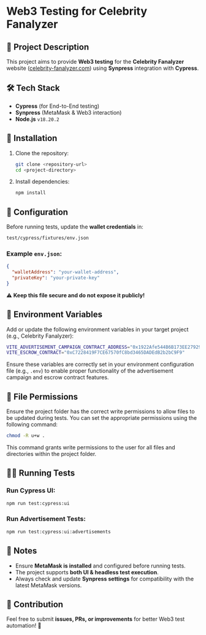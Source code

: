 # Web3 Testing for Celebrity Fanalyzer

## 📌 Project Description

This project aims to provide **Web3 testing** for the **Celebrity Fanalyzer** website ([celebrity-fanalyzer.com](https://celebrity-fanalyzer.com)) using **Synpress** integration with **Cypress**.

## 🛠️ Tech Stack

- **Cypress** (for End-to-End testing)
- **Synpress** (MetaMask & Web3 interaction)
- **Node.js** `v18.20.2`

## 🚀 Installation

1. Clone the repository:

   ```bash
   git clone <repository-url>
   cd <project-directory>
   ```

2. Install dependencies:
   ```bash
   npm install
   ```

## 🔧 Configuration

Before running tests, update the **wallet credentials** in:

```bash
test/cypress/fixtures/env.json
```

### Example `env.json`:

```json
{
  "walletAddress": "your-wallet-address",
  "privateKey": "your-private-key"
}
```

⚠ **Keep this file secure and do not expose it publicly!**

## 🔑 Environment Variables

Add or update the following environment variables in your target project (e.g., Celebrity Fanalyzer):

```bash
VITE_ADVERTISEMENT_CAMPAIGN_CONTRACT_ADDRESS="0x1922Afe544B6B173EE2792903C951F75b4Fc2fF3"
VITE_ESCROW_CONTRACT="0xC7228419F7CE67570fC8bd3465DADEdB2b2bC9F9"
```

Ensure these variables are correctly set in your environment configuration file (e.g., `.env`) to enable proper functionality of the advertisement campaign and escrow contract features.

## 📝 File Permissions

Ensure the project folder has the correct write permissions to allow files to be updated during tests. You can set the appropriate permissions using the following command:

```bash
chmod -R u+w .
```

This command grants write permissions to the user for all files and directories within the project folder.

## 🏃‍♂️ Running Tests

### Run Cypress UI:

```bash
npm run test:cypress:ui
```

### Run Advertisement Tests:

```bash
npm run test:cypress:ui:advertisements
```

## 📝 Notes

- Ensure **MetaMask is installed** and configured before running tests.
- The project supports **both UI & headless test execution**.
- Always check and update **Synpress settings** for compatibility with the latest MetaMask versions.

## 📢 Contribution

Feel free to submit **issues, PRs, or improvements** for better Web3 test automation! 🚀
